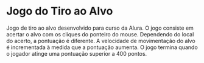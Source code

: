 # Jogo do Tiro ao Alvo
Jogo de tiro ao alvo desenvolvido para curso da Alura.
O jogo consiste em acertar o alvo com os cliques do ponteiro do mouse. Dependendo do local do acerto, a pontuação é diferente. A velocidade de movimentação do alvo é incrementada à medida que a pontuação aumenta. O jogo termina quando o jogador atinge uma pontuação superior a 400 pontos.
